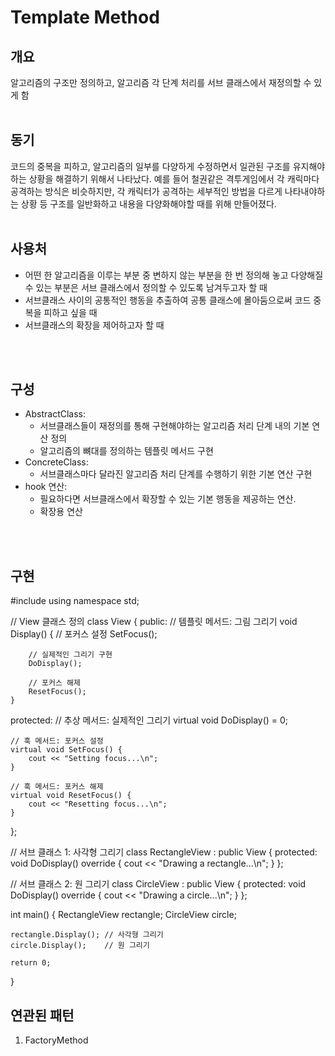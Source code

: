 # Template Method
## 개요
알고리즘의 구조만 정의하고, 알고리즘 각 단계 처리를 서브 클래스에서 재정의할 수 있게 함
<br>
<br>

## 동기
코드의 중복을 피하고, 알고리즘의 일부를 다양하게 수정하면서 일관된 구조를 유지해야하는 상황을 해결하기 위해서 나타났다.
예를 들어 철권같은 격투게임에서 각 캐릭마다 공격하는 방식은 비슷하지만, 각 캐릭터가 공격하는 세부적인 방법을 다르게 나타내야하는 상황 등
구조를 일반화하고 내용을 다양화해야할 때를 위해 만들어졌다.
<br>
<br>

## 사용처
* 어떤 한 알고리즘을 이루는 부분 중 변하지 않는 부분을 한 번 정의해 놓고 다양해질 수 있는 부분은 서브 클래스에서 정의할 수 있도록 남겨두고자 할 때
* 서브클래스 사이의 공통적인 행동을 추출하여 공통 클래스에 몰아둠으로써 코드 중복을 피하고 싶을 때
* 서브클래스의 확장을 제어하고자 할 때
<br>
<br>

## 구성
* AbstractClass:
    * 서브클래스들이 재정의를 통해 구현해야하는 알고리즘 처리 단계 내의 기본 연산 정의
    * 알고리즘의 뼈대를 정의하는 템플릿 메서드 구현
* ConcreteClass:
    * 서브클래스마다 달라진 알고리즘 처리 단계를 수행하기 위한 기본 연산 구현
* hook 연산:
    * 필요하다면 서브클래스에서 확장할 수 있는 기본 행동을 제공하는 연산.
    * 확장용 연산
<br>
<br>

## 구현
#include <iostream>
using namespace std;

// View 클래스 정의
class View {
public:
    // 템플릿 메서드: 그림 그리기
    void Display() {
        // 포커스 설정
        SetFocus();

        // 실제적인 그리기 구현
        DoDisplay();

        // 포커스 해제
        ResetFocus();
    }

protected:
    // 추상 메서드: 실제적인 그리기
    virtual void DoDisplay() = 0;

    // 훅 메서드: 포커스 설정
    virtual void SetFocus() {
        cout << "Setting focus...\n";
    }

    // 훅 메서드: 포커스 해제
    virtual void ResetFocus() {
        cout << "Resetting focus...\n";
    }
};

// 서브 클래스 1: 사각형 그리기
class RectangleView : public View {
protected:
    void DoDisplay() override {
        cout << "Drawing a rectangle...\n";
    }
};

// 서브 클래스 2: 원 그리기
class CircleView : public View {
protected:
    void DoDisplay() override {
        cout << "Drawing a circle...\n";
    }
};

int main() {
    RectangleView rectangle;
    CircleView circle;

    rectangle.Display(); // 사각형 그리기
    circle.Display();    // 원 그리기

    return 0;
}

## 연관된 패턴
1. FactoryMethod